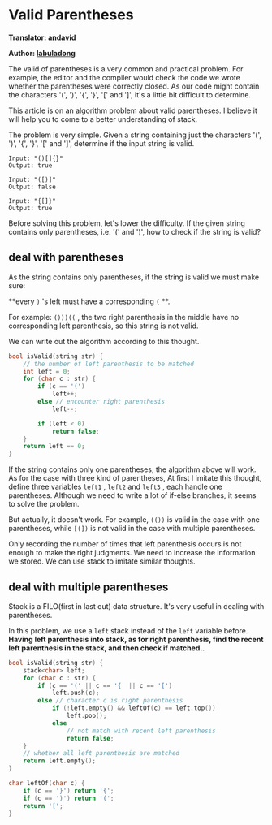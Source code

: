 # Valid Parentheses

**Translator: [andavid](https://github.com/andavid)**

**Author: [labuladong](https://github.com/labuladong)**

The valid of parentheses is a very common and practical problem. For example, the editor and the compiler would check the code we wrote whether the parentheses were correctly closed. As our code might contain the characters '(', ')', '{', '}', '[' and ']', it's a little bit difficult to determine.

This article is on an algorithm problem about valid parentheses. I believe it will help you to come to a better understanding of stack.

The problem is very simple. Given a string containing just the characters '(', ')', '{', '}', '[' and ']', determine if the input string is valid.

``` text
Input: "()[]{}"
Output: true

Input: "([)]"
Output: false

Input: "{[]}"
Output: true
```

Before solving this problem, let's lower the difficulty. If the given string contains only parentheses, i.e. '(' and ')', how to check if the string is valid?

## deal with parentheses

As the string contains only parentheses, if the string is valid we must make sure:

**every `)` 's left must have a corresponding `(` **.

For example: `()))((` , the two right parenthesis in the middle have no corresponding left parenthesis, so this string is not valid.

We can write out the algorithm according to this thought.

``` cpp
bool isValid(string str) {
    // the number of left parenthesis to be matched
    int left = 0;
    for (char c : str) {
        if (c == '(')
            left++;
        else // encounter right parenthesis
            left--;

        if (left < 0)
            return false;
    }
    return left == 0;
}
```

If the string contains only one parentheses, the algorithm above will work. As for the case with three kind of parentheses, At first I imitate this thought, define three variables `left1` , `left2` and `left3` , each handle one parentheses. Although we need to write a lot of if-else branches, it seems to solve the problem.

But actually, it doesn't work. For example, `(())` is valid in the case with one parentheses, while `[(])` is not valid in the case with multiple parentheses.

Only recording the number of times that left parenthesis occurs is not enough to make the right judgments. We need to increase the information we stored. We can use stack to imitate similar thoughts.

## deal with multiple parentheses

Stack is a FILO(first in last out) data structure. It's very useful in dealing with parentheses.

In this problem, we use a `left` stack instead of the `left` variable before. **Having left parenthesis into stack, as for right parenthesis, find the recent left parenthesis in the stack, and then check if matched.**.

``` cpp
bool isValid(string str) {
    stack<char> left;
    for (char c : str) {
        if (c == '(' || c == '{' || c == '[')
            left.push(c);
        else // character c is right parenthesis
            if (!left.empty() && leftOf(c) == left.top())
                left.pop();
            else
                // not match with recent left parenthesis
                return false;
    }
    // whether all left parenthesis are matched
    return left.empty();
}

char leftOf(char c) {
    if (c == '}') return '{';
    if (c == ')') return '(';
    return '[';
}
```
